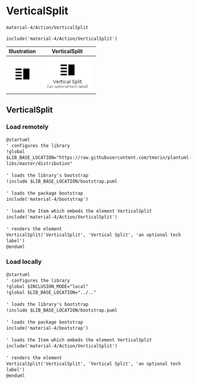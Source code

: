 # VerticalSplit


```text
material-4/Action/VerticalSplit
```

```text
include('material-4/Action/VerticalSplit')
```



| Illustration | VerticalSplit |
| :---: | :---: |
| ![illustration for Illustration](../../material-4/Action/VerticalSplit.png) | ![illustration for VerticalSplit](../../material-4/Action/VerticalSplit.Local.png) |




## VerticalSplit

### Load remotely
```plantuml
@startuml
' configures the library
!global $LIB_BASE_LOCATION="https://raw.githubusercontent.com/tmorin/plantuml-libs/master/distribution"

' loads the library's bootstrap
!include $LIB_BASE_LOCATION/bootstrap.puml

' loads the package bootstrap
include('material-4/bootstrap')

' loads the Item which embeds the element VerticalSplit
include('material-4/Action/VerticalSplit')

' renders the element
VerticalSplit('VerticalSplit', 'Vertical Split', 'an optional tech label')
@enduml
```

### Load locally
```plantuml
@startuml
' configures the library
!global $INCLUSION_MODE="local"
!global $LIB_BASE_LOCATION="../.."

' loads the library's bootstrap
!include $LIB_BASE_LOCATION/bootstrap.puml

' loads the package bootstrap
include('material-4/bootstrap')

' loads the Item which embeds the element VerticalSplit
include('material-4/Action/VerticalSplit')

' renders the element
VerticalSplit('VerticalSplit', 'Vertical Split', 'an optional tech label')
@enduml
```

